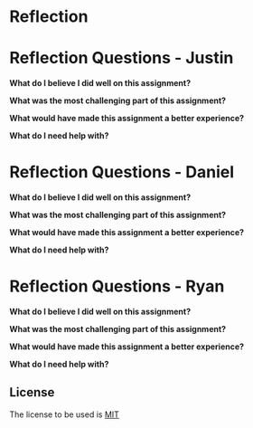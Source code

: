 # Reflection


# Reflection Questions - Justin
**What do I believe I did well on this assignment?**  

**What was the most challenging part of this assignment?**  

**What would have made this assignment a better experience?**  

**What do I need help with?**  


# Reflection Questions - Daniel
**What do I believe I did well on this assignment?**   

**What was the most challenging part of this assignment?**  

**What would have made this assignment a better experience?**  

**What do I need help with?**   
  

# Reflection Questions - Ryan
**What do I believe I did well on this assignment?**  

**What was the most challenging part of this assignment?**  

**What would have made this assignment a better experience?**  

**What do I need help with?**  


## License

The license to be used is [MIT](https://choosealicense.com/licenses/mit/)